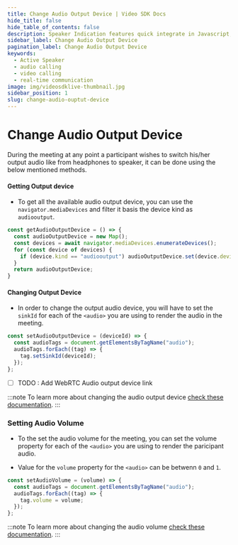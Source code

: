 ```yaml
---
title: Change Audio Output Device | Video SDK Docs
hide_title: false
hide_table_of_contents: false
description: Speaker Indication features quick integrate in Javascript, React JS, Android, IOS, React Native, Flutter with Video SDK to add live video & audio conferencing to your applications.
sidebar_label: Change Audio Output Device
pagination_label: Change Audio Output Device
keywords:
  - Active Speaker
  - audio calling
  - video calling
  - real-time communication
image: img/videosdklive-thumbnail.jpg
sidebar_position: 1
slug: change-audio-ouptut-device
---
```


# Change Audio Output Device

During the meeting at any point a participant wishes to switch his/her output audio like from headphones to speaker, it can be done using the below mentioned methods.

#### Getting Output device

- To get all the available audio output device, you can use the `navigator.mediaDevices` and filter it basis the device kind as `audiooutput`.

```js
const getAudioOutputDevice = () => {
  const audioOutputDevice = new Map();
  const devices = await navigator.mediaDevices.enumerateDevices();
  for (const device of devices) {
    if (device.kind == "audiooutput") audioOutputDevice.set(device.deviceId, device);
  }
  return audioOutputDevice;
}
```

#### Changing Output Device

- In order to change the output audio device, you will have to set the `sinkId` for each of the `<audio>` you are using to render the audio in the meeting.

```js
const setAudioOutputDevice = (deviceId) => {
  const audioTags = document.getElementsByTagName("audio");
  audioTags.forEach((tag) => {
    tag.setSinkId(deviceId);
  });
};
```

- [ ] TODO : Add WebRTC Audio output device link

:::note
To learn more about changing the audio output device [check these documentation](https://developer.mozilla.org/en-US/docs/Web/API/HTMLMediaElement/setSinkId).
:::

### Setting Audio Volume

- To the set the audio volume for the meeting, you can set the volume property for each of the `<audio>` you are using to render the paricipant audio.

- Value for the `volume` property for the `<audio>` can be betwenn `0` and `1`.

```js
const setAudioVolume = (volume) => {
  const audioTags = document.getElementsByTagName("audio");
  audioTags.forEach((tag) => {
    tag.volume = volume;
  });
};
```

:::note
To learn more about changing the audio volume [check these documentation](https://developer.mozilla.org/en-US/docs/Web/API/HTMLMediaElement/volume).
:::
